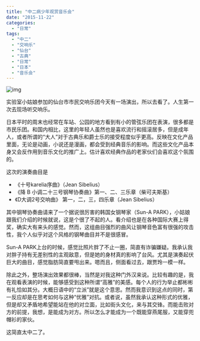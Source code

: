 ```yaml
---
title: "中二病少年观赏音乐会"
date: "2015-11-22"
categories: 
  - "日常"
tags: 
  - "中二"
  - "交响乐"
  - "仙台"
  - "古典"
  - "日常"
  - "日本"
  - "音乐会"
---
```


![img](http://ww1.sinaimg.cn/large/6f7d1cdfgw1ey9yrbupcdj20gj0gk0v3.jpg)

实验室小姑娘参加的仙台市市民交响乐团今天有一场演出，所以去看了。人生第一次去现场听交响乐。

日本平时的周末也经常在车站、公园的地方看到有小的管弦乐团在表演，很多都是市民乐团。和国内相比，这里的年轻人虽然也是喜欢流行和摇滚居多，但是成年人，或者所谓的“大人”对于古典乐和爵士乐的接受程度似乎更高。反映在文化产品里面，无论是动画，小说还是漫画，都会受到经典音乐的影响。而这些文化产品本身又会反作用到音乐文化的推广上。估计喜欢经典作品的老家伙们会喜欢这个氛围的。

这次的演奏曲目是

- 《十号karelia序曲》（Jean Sibelius）
- 《降 B 小调二十三号钢琴协奏曲》第一、二、三乐章（柴可夫斯基）
- 《D大调2号交响曲》 第一，二，三，四乐章（Jean Sibelius）

其中钢琴协奏曲请来了一个据说很厉害的韩国女钢琴家（Sun-A PARK），小姑娘跟我们介绍的时候就说，这是个很了不起的人。看介绍也是在各种国际大赛上得奖，确实大有来头的感觉。然而，这组曲目强烈的曲风让钢琴音色富有很强的攻击性，我个人似乎对这个风格的钢琴曲目并不是很感冒。

Sun-A PARK上台的时候，感觉比照片胖了不止一圈，简直有诈骗嫌疑。我承认我对胖子持有无差别性的主观敌意，但是她的身材真的影响了台风。尤其是演奏起伏巨大的曲目，感觉脂肪简直要甩出来。嗯而且，侧面看过去，跟贾玲一模一样。

除此之外，整场演出效果都很棒，当然是对我这种门外汉来说。比较有趣的是，我在观看表演的时候，能够感受到这种所谓“高雅”的美感。每个人的行为举止都彬彬有礼恰如其分。大概日语中的“立派”就是这个意思。然而我意识到这点的同时，第一反应却是在思考如何与这种“优雅”对抗。或者说，虽然我承认这种形式的优雅，但是却又矛盾地希望能站在他的对立面，比如街头文化，来与其交锋。而能击败对方的前提，我想，是能成为对方。所以怎么才能成为一个既能穿燕尾服，又能穿兜帽衫的家伙。

这简直太中二了。
